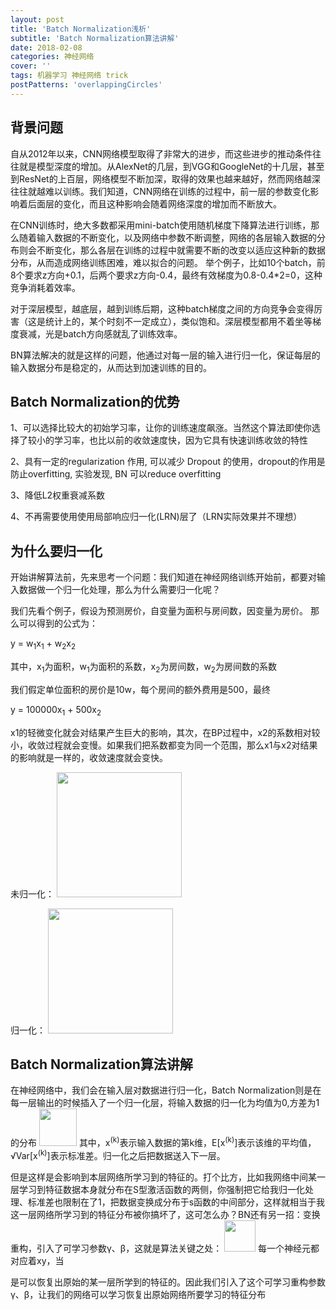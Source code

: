 ```yaml
---
layout: post
title: 'Batch Normalization浅析'
subtitle: 'Batch Normalization算法讲解'
date: 2018-02-08
categories: 神经网络
cover: ''
tags: 机器学习 神经网络 trick
postPatterns: 'overlappingCircles'
---
```



## 背景问题

自从2012年以来，CNN网络模型取得了非常大的进步，而这些进步的推动条件往往就是模型深度的增加。从AlexNet的几层，到VGG和GoogleNet的十几层，甚至到ResNet的上百层，网络模型不断加深，取得的效果也越来越好，然而网络越深往往就越难以训练。我们知道，CNN网络在训练的过程中，前一层的参数变化影响着后面层的变化，而且这种影响会随着网络深度的增加而不断放大。

在CNN训练时，绝大多数都采用mini-batch使用随机梯度下降算法进行训练，那么随着输入数据的不断变化，以及网络中参数不断调整，网络的各层输入数据的分布则会不断变化，那么各层在训练的过程中就需要不断的改变以适应这种新的数据分布，从而造成网络训练困难，难以拟合的问题。 举个例子，比如10个batch，前8个要求z方向+0.1，后两个要求z方向-0.4，最终有效梯度为0.8-0.4*2=0，这种竞争消耗着效率。

对于深层模型，越底层，越到训练后期，这种batch梯度之间的方向竞争会变得厉害（这是统计上的，某个时刻不一定成立），类似饱和。深层模型都用不着坐等梯度衰减，光是batch方向感就乱了训练效率。

BN算法解决的就是这样的问题，他通过对每一层的输入进行归一化，保证每层的输入数据分布是稳定的，从而达到加速训练的目的。

## Batch Normalization的优势

1、可以选择比较大的初始学习率，让你的训练速度飙涨。当然这个算法即使你选择了较小的学习率，也比以前的收敛速度快，因为它具有快速训练收敛的特性

2、具有一定的regularization 作用, 可以减少 Dropout 的使用，dropout的作用是防止overfitting, 实验发现, BN 可以reduce overfitting

3、降低L2权重衰减系数

4、不再需要使用使用局部响应归一化(LRN)层了（LRN实际效果并不理想）

## 为什么要归一化
开始讲解算法前，先来思考一个问题：我们知道在神经网络训练开始前，都要对输入数据做一个归一化处理，那么为什么需要归一化呢？

我们先看个例子，假设为预测房价，自变量为面积与房间数，因变量为房价。
那么可以得到的公式为：

y = w<sub>1</sub>x<sub>1</sub> + w<sub>2</sub>x<sub>2</sub>

其中，x<sub>1</sub>为面积，w<sub>1</sub>为面积的系数，x<sub>2</sub>为房间数，w<sub>2</sub>为房间数的系数

我们假定单位面积的房价是10w，每个房间的额外费用是500，最终

y = 100000x<sub>1</sub> + 500x<sub>2</sub>

x1的轻微变化就会对结果产生巨大的影响，其次，在BP过程中，x2的系数相对较小，收敛过程就会变慢。如果我们把系数都变为同一个范围，那么x1与x2对结果的影响就是一样的，收敛速度就会变快。

未归一化：
<img src="https://raw.githubusercontent.com/terrifyzhao/terrifyzhao.github.io/master/assets/img/2018-02-08-Batch%20Normalization%E6%B5%85%E6%9E%90/normalization1.jpg" with=200, height=200>

归一化：
<img src="https://raw.githubusercontent.com/terrifyzhao/terrifyzhao.github.io/master/assets/img/2018-02-08-Batch%20Normalization%E6%B5%85%E6%9E%90/normalization2.jpg" with=200, height=200>

## Batch Normalization算法讲解
在神经网络中，我们会在输入层对数据进行归一化，Batch Normalization则是在每一层输出的时候插入了一个归一化层，将输入数据的归一化为均值为0,方差为1的分布
<img src="https://raw.githubusercontent.com/terrifyzhao/terrifyzhao.github.io/master/assets/img/2018-02-08-Batch%20Normalization%E6%B5%85%E6%9E%90/bn1.jpg" with=100, height=60>
其中，x<sup>(k)</sup>表示输入数据的第k维，E[x<sup>(k)</sup>]表示该维的平均值，&radic;Var[x<sup>(k)</sup>]表示标准差。归一化之后把数据送入下一层。

但是这样是会影响到本层网络所学习到的特征的。打个比方，比如我网络中间某一层学习到特征数据本身就分布在S型激活函数的两侧，你强制把它给我归一化处理、标准差也限制在了1，把数据变换成分布于s函数的中间部分，这样就相当于我这一层网络所学习到的特征分布被你搞坏了，这可怎么办？BN还有另一招：变换重构，引入了可学习参数γ、β，这就是算法关键之处：
<img src="https://raw.githubusercontent.com/terrifyzhao/terrifyzhao.github.io/master/assets/img/2018-02-08-Batch%20Normalization%E6%B5%85%E6%9E%90/bn2.jpg" with=100, height=50>
每一个神经元都对应着xy，当

是可以恢复出原始的某一层所学到的特征的。因此我们引入了这个可学习重构参数γ、β，让我们的网络可以学习恢复出原始网络所要学习的特征分布



